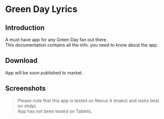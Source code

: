 Green Day Lyrics
================  

Introduction
------------

A must have app for any Green Day fan out there.  
This documentation contains all the info. you need to know about the app.  

Download
--------
App will be soon published to market.

Screenshots
-----------
>Please note that this app is tested on Nexus 4 (mako) and looks best on xhdpi.  
>App has not been tested on Tablets.  


[ss1]:(http://i59.tinypic.com/zv5on.png)
